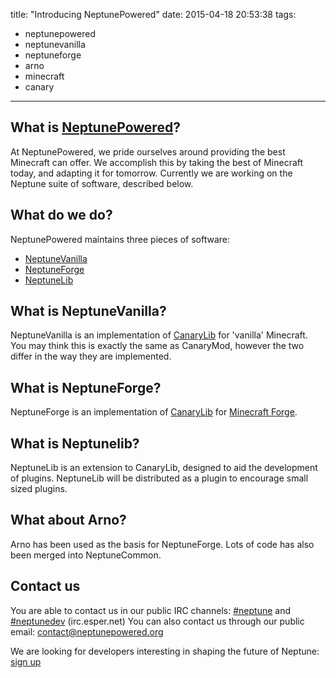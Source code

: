 title: "Introducing NeptunePowered"
date: 2015-04-18 20:53:38
tags:
  - neptunepowered
  - neptunevanilla
  - neptuneforge
  - arno
  - minecraft
  - canary
---
## What is [NeptunePowered](http://www.neptunepowered.org/)?
  At NeptunePowered, we pride ourselves around providing the best Minecraft can offer.
  We accomplish this by taking the best of Minecraft today, and adapting it for tomorrow.
  Currently we are working on the Neptune suite of software, described below.

## What do we do?
  NeptunePowered maintains three pieces of software:

  - [NeptuneVanilla](https://github.com/NeptunePowered/NeptuneVanilla)
  - [NeptuneForge](https://github.com/NeptunePowered/NeptuneForge)
  - [NeptuneLib](https://github.com/NeptunePowered/NeptuneLib)
    
## What is NeptuneVanilla?
  NeptuneVanilla is an implementation of [CanaryLib](http://canarymod.net/) for 'vanilla' Minecraft.
  You may think this is exactly the same as CanaryMod, however the two differ in the way they are implemented.
  
## What is NeptuneForge?
  NeptuneForge is an implementation of [CanaryLib](http://canarymod.net/) for [Minecraft Forge](http://www.minecraftforge.net/).
  
## What is Neptunelib?
  NeptuneLib is an extension to CanaryLib, designed to aid the development of plugins.
  NeptuneLib will be distributed as a plugin to encourage small sized plugins.
  
## What about Arno?
  Arno has been used as the basis for NeptuneForge. Lots of code has also been merged into NeptuneCommon.
  
## Contact us
  You are able to contact us in our public IRC channels: [#neptune](https://kiwiirc.com/client/irc.esper.net/?#neptune) and [#neptunedev](https://kiwiirc.com/client/irc.esper.net/?#neptunedev) (irc.esper.net)
  You can also contact us through our public email: [contact@neptunepowered.org](mailto:contact@neptunepowered.org)
  
We are looking for developers interesting in shaping the future of Neptune: [sign up](https://goo.gl/forms/m1ZWEM6Qu8)
